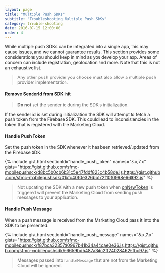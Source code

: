 ```yaml
---
layout: page
title: "Multiple Push SDKs"
subtitle: "Troubleshooting Multiple Push SDKs"
category: trouble-shooting
date: 2016-07-15 12:00:00
order: 4
---
```

While multiple push SDKs can be integrated into a single app, this may cause issues, and we cannot guarantee results. This section provides some considerations you should keep in mind as you develop your app. Areas of concern can include registration, geolocation and more. Note that this is not an exhaustive list.

> Any other push provider you choose must also allow a multiple push provider implementation.

#### Remove SenderId from SDK init

> **Do not** set the sender id during the SDK's initialization.

If the sender id is set during initialization the SDK will attempt to fetch a push token from the Firebase SDK.  This could lead to inconsistencies in the token that is registered with the Marketing Cloud.

#### Handle Push Token

Set the push token in the SDK whenever it has been retrieved/updated from the Firebase SDK.

{% include gist.html sectionId="handle_push_token" names="8.x,7.x" gists="https://gist.github.com/sfmc-mobilepushsdk/d8bc5b0cb6b31c5e47fddf823c4b58de.js,https://gist.github.com/sfmc-mobilepushsdk/01bfc40f0e326bbf72f10f0998e66992.js" %}

> Not updating the SDK with a new push token when [onNewToken](https://firebase.google.com/docs/reference/android/com/google/firebase/messaging/FirebaseMessagingService) is triggered will prevent the Marketing Cloud from sending push messages to your application.

#### Handle Push Message

When a push message is received from the Marketing Cloud pass it into the SDK to be presented.

{% include gist.html sectionId="handle_push_message" names="8.x,7.x" gists="https://gist.github.com/sfmc-mobilepushsdk/f87bca3235790967b41b34a44cae0e36.js,https://gist.github.com/sfmc-mobilepushsdk/66659bd5487a3dc2ff240284626fbc97.js" %}

> Messages passed into `handleMessage` that are not from the Marketing Cloud will be ignored.